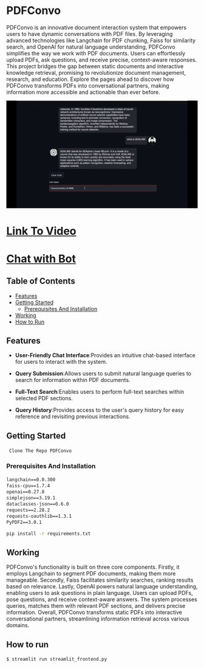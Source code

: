 # PDFConvo

PDFConvo is an innovative document interaction system that empowers users to have dynamic conversations with PDF files. By leveraging advanced technologies like Langchain for PDF chunking, Faiss for similarity search, and OpenAI for natural language understanding, PDFConvo simplifies the way we work with PDF documents. Users can effortlessly upload PDFs, ask questions, and receive precise, context-aware responses. This project bridges the gap between static documents and interactive knowledge retrieval, promising to revolutionize document management, research, and education. Explore the pages ahead to discover how PDFConvo transforms PDFs into conversational partners, making information more accessible and actionable than ever before.

<img src="https://github.com/ananthu666/PDFConvo/blob/main/screenshot/pdf_convo_ss.png">

# [Link To Video](./)

# [Chat with Bot](./)

## Table of Contents

- [Features](#features)
- [Getting Started](#getting-started)
  - [Prerequisites And Installation](#prerequisites-and-installation)
- [Working](#working)
- [How to Run](#how-to-run)

## Features
- **User-Friendly Chat Interface**:Provides an intuitive chat-based interface for users to interact with the system.

- **Query Submission**:Allows users to submit natural language queries to search for information within PDF documents.

- **Full-Text Search**:Enables users to perform full-text searches within selected PDF sections.

- **Query History**:Provides access to the user's query history for easy reference and revisiting previous interactions.

## Getting Started

``` Clone The Repo PDFConvo```

### Prerequisites And Installation

```
langchain==0.0.300
faiss-cpu==1.7.4
openai==0.27.8
simplejson==3.19.1
dataclasses-json==0.6.0
requests==2.28.2
requests-oauthlib==1.3.1
PyPDF2==3.0.1
```
```bash
pip install -r requirements.txt
```

## Working 
PDFConvo's functionality is built on three core components. Firstly, it employs Langchain to segment PDF documents, making them more manageable. Secondly, Faiss facilitates similarity searches, ranking results based on relevance. Lastly, OpenAI powers natural language understanding, enabling users to ask questions in plain language. Users can upload PDFs, pose questions, and receive context-aware answers. The system processes queries, matches them with relevant PDF sections, and delivers precise information. Overall, PDFConvo transforms static PDFs into interactive conversational partners, streamlining information retrieval across various domains.


## How to run
```bash
$ streamlit run streamlit_frontend.py
```


